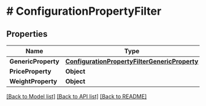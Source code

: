 # # ConfigurationPropertyFilter


## Properties 


Name | Type | Description | Notes
------------ | ------------- | ------------- | -------------
**GenericProperty**| [**ConfigurationPropertyFilterGenericProperty**](ConfigurationPropertyFilterGenericProperty.md) |   | [optional]
**PriceProperty**| **Object** |   | [optional]
**WeightProperty**| **Object** |   | [optional]


[[Back to Model list]](../../README.md#models) [[Back to API list]](../../README.md#endpoints) [[Back to README]](../../README.md)

